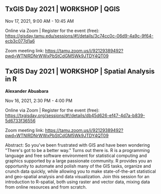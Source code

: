 ## TxGIS Day 2021 | WORKSHOP | QGIS

Nov 17, 2021, 9:00 AM - 10:45 AM

Online via Zoom | Register for the event (free): https://gisday.tamu.edu/sessions/#!/details/3c74cc0c-06d9-4a9c-9f64-ecb3c077d1a6

Zoom meeting link: https://tamu.zoom.us/j/92129389492?pwd=WTNlRDNrWWxPbStCdGM5Wk9JTDY4QT09

## TxGIS Day 2021 | WORKSHOP | Spatial Analysis in R

**Alexander Abuabara**

Nov 16, 2021, 2:30 PM - 4:00 PM

Online via Zoom | Register for the event (free): https://txgisday.org/sessions/#!/details/db45d626-ef47-4d7a-b839-5d6733f36556

Zoom meeting link: https://tamu.zoom.us/j/92129389492?pwd=WTNlRDNrWWxPbStCdGM5Wk9JTDY4QT09

Abstract: So you've been frustrated with GIS and have been wondering "There's got to be a better way." Turns out there is. R is a programming language and free software environment for statistical computing and graphics supported by a large passionate community. R provides you an opportunity to automate and polish many of the GIS tasks, organize and crunch data quickly, while allowing you to make state-of-the-art statistical and geo-spatial analysis and data visualization. Join this session for an introduction to R-spatial, both using raster and vector data, mixing data from online resources and from scratch.
